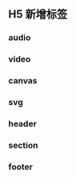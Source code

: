 ##  H5 新增标签

### audio



### video



### canvas



### svg



###  header





###  section



### footer



